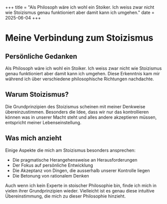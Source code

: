 +++
title = "Als Philosoph wäre ich wohl ein Stoiker. Ich weiss zwar nicht wie Stoizismus genau funktioniert aber damit kann ich umgehen."
date = 2025-06-04
+++

# Meine Verbindung zum Stoizismus

## Persönliche Gedanken

Als Philosoph wäre ich wohl ein Stoiker. Ich weiss zwar nicht wie Stoizismus genau funktioniert aber damit kann ich umgehen. Diese Erkenntnis kam mir während ich über verschiedene philosophische Richtungen nachdachte.

## Warum Stoizismus?

Die Grundprinzipien des Stoizismus scheinen mit meiner Denkweise übereinzustimmen. Besonders die Idee, dass wir nur das kontrollieren können was in unserer Macht steht und alles andere akzeptieren müssen, entspricht meiner Lebenseinstellung.

## Was mich anzieht

Einige Aspekte die mich am Stoizismus besonders ansprechen:

* Die pragmatische Herangehensweise an Herausforderungen
* Der Fokus auf persönliche Entwicklung
* Die Akzeptanz von Dingen, die ausserhalb unserer Kontrolle liegen
* Die Betonung von rationalem Denken

Auch wenn ich kein Experte in stoischer Philosophie bin, finde ich mich in vielen ihrer Grundprinzipien wieder. Vielleicht ist es genau diese intuitive Übereinstimmung, die mich zu dieser Philosophie hinzieht.